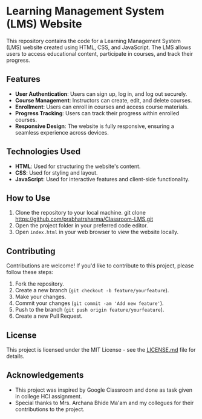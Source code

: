 # Learning Management System (LMS) Website

This repository contains the code for a Learning Management System (LMS) website created using HTML, CSS, and JavaScript. The LMS allows users to access educational content, participate in courses, and track their progress.

## Features

- **User Authentication**: Users can sign up, log in, and log out securely.
- **Course Management**: Instructors can create, edit, and delete courses.
- **Enrollment**: Users can enroll in courses and access course materials.
- **Progress Tracking**: Users can track their progress within enrolled courses.
- **Responsive Design**: The website is fully responsive, ensuring a seamless experience across devices.

## Technologies Used

- **HTML**: Used for structuring the website's content.
- **CSS**: Used for styling and layout.
- **JavaScript**: Used for interactive features and client-side functionality.

## How to Use

1. Clone the repository to your local machine.
git clone https://github.com/prabhatrsharma/Classroom-LMS.git
2. Open the project folder in your preferred code editor.
3. Open `index.html` in your web browser to view the website locally.

## Contributing

Contributions are welcome! If you'd like to contribute to this project, please follow these steps:

1. Fork the repository.
2. Create a new branch (`git checkout -b feature/yourfeature`).
3. Make your changes.
4. Commit your changes (`git commit -am 'Add new feature'`).
5. Push to the branch (`git push origin feature/yourfeature`).
6. Create a new Pull Request.

## License

This project is licensed under the MIT License - see the [LICENSE.md](LICENSE.md) file for details.

## Acknowledgements

- This project was inspired by Google Classroom and done as task given in college HCI assignment.
- Special thanks to Mrs. Archana Bhide Ma'am and my collegues for their contributions to the project.
